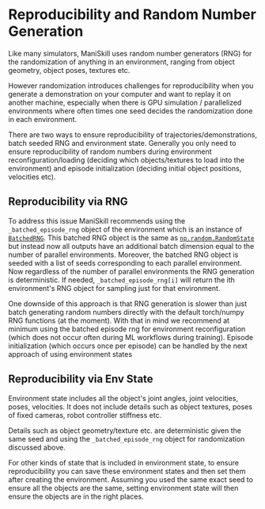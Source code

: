 # Reproducibility and Random Number Generation

Like many simulators, ManiSkill uses random number generators (RNG) for the randomization of anything in an environment, ranging from object geometry, object poses, textures etc.

However randomization introduces challenges for reproducibility when you generate a demonstration on your computer and want to replay it on another machine, especially when there is GPU simulation / parallelized environments where often times one seed decides the randomization done in each environment.

There are two ways to ensure reproducibility of trajectories/demonstrations, batch seeded RNG and environment state. Generally you only need to ensure reproducibility of random numbers during environment reconfiguration/loading (deciding which objects/textures to load into the environment) and episode initialization (deciding initial object positions, velocities etc).

## Reproducibility via RNG

To address this issue ManiSkill recommends using the `_batched_episode_rng` object of the environment which is an instance of [`BatchedRNG`](https://github.com/haosulab/ManiSkill/blob/main/mani_skill/envs/utils/randomization/batched_rng.py). This batched RNG object is the same as [`np.random.RandomState`](https://numpy.org/doc/1.26/reference/random/legacy.html) but instead now all outputs have an additional batch dimension equal to the number of parallel environments. Moreover, the batched RNG object is seeded with a list of seeds corresponding to each parallel environment. Now regardless of the number of parallel environments the RNG generation is deterministic. If needed, `_batched_episode_rng[i]` will return the ith environment's RNG object for sampling just for that environment.

One downside of this approach is that RNG generation is slower than just batch generating random numbers directly with the default torch/numpy RNG functions (at the moment). With that in mind we recommend at minimum using the batched episode rng for environment reconfiguration (which does not occur often during ML workflows during training). Episode initialization (which occurs once per episode) can be handled by the next approach of using environment states

## Reproducibility via Env State

Environment state includes all the object's joint angles, joint velocities, poses, velocities. It does not include details such as object textures, poses of fixed cameras, robot controller stiffness etc.

Details such as object geometry/texture etc. are deterministic given the same seed and using the `_batched_episode_rng` object for randomization discussed above.

For other kinds of state that is included in environment state, to ensure reproducibility you can save these environment states and then set them after creating the environment. Assuming you used the same exact seed to ensure all the objects are the same, setting environment state will then ensure the objects are in the right places.

<!-- ## Example Code/Scripts

TODO (stao): finish this section -->
